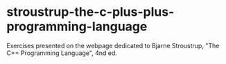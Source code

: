 # stroustrup-the-c-plus-plus-programming-language
Exercises presented on the webpage dedicated to Bjarne Stroustrup, "The C++ Programming Language", 4nd ed.
